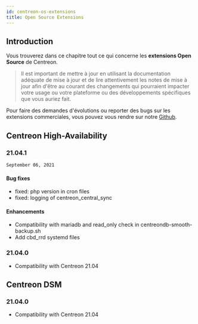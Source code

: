 ```yaml
---
id: centreon-os-extensions
title: Open Source Extensions
---
```


## Introduction

Vous trouverez dans ce chapitre tout ce qui concerne les **extensions
Open Source** de Centreon.

> Il est important de mettre à jour en utilisant la documentation
> adéquate de mise à jour et de lire attentivement les notes de mise à
> jour afin d'être au courant des changements qui pourraient impacter
> votre usage ou votre plateforme ou des développements spécifiques que
> vous auriez fait.

Pour faire des demandes d'évolutions ou reporter des bugs sur les extensions
commerciales, vous pouvez vous rendre sur notre
[Github](https://github.com/centreon/centreon/issues/new/choose).

## Centreon High-Availability

### 21.04.1

`September 06, 2021`

#### Bug fixes

- fixed: php version in cron files
- fixed: logging of centreon_central_sync

#### Enhancements

- Compatibility with mariadb and read_only check in centreondb-smooth-backup.sh
- Add cbd_rrd systemd files

### 21.04.0

- Compatibility with Centreon 21.04

## Centreon DSM

### 21.04.0

- Compatibility with Centreon 21.04
